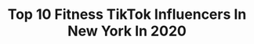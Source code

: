 ---
title: Top 10 Fitness TikTok Influencers In New York In 2020
description: >-
  Find top fitness TikTok influencers in New York in 2020. Most popular hashtags: #fitness #newyork #fyp #viral.
platform: TikTok
hits: 94
text_top: Discover the best TikTok profiles on inBeat.
text_bottom: Our search engine holds 94 TikTok influencers like this in New York, United States for you to contact.
profiles:
  - username: "sunainabhagisb"
    fullname: >-
      Sunaina Bhagi
    bio: >-
      Actor Model Fitness freak New York📍Mumbai📍Delhi📍 Instagram- sunainabhagi
    location: "United States"
    followers: 63300
    engagement: 535
    commentsToLikes: 0.046706
    id: ckbwjfosa3jji0j23kdgxx6ip
    verified: false
    hashtags: "#inthewild, #usa, #creator, #newyork"
  - username: "sebastiansolano38"
    fullname: >-
      Sebastian Solano
    bio: >-
      Follow My IG Above ! ^ NJ | 🇨🇴
    location: "United States"
    followers: 14000
    engagement: 494
    commentsToLikes: 0.031067
    id: ck9gldroknupc0j78y4okh95t
    verified: false
    hashtags: "#ownthecurve, #quarantine, #drone, #latinos"
  - username: "officialevanashmore"
    fullname: >-
      Evan Ashmore
    bio: >-
      👻: Ev4n “Never be too cool to be silly” - Granny
    location: "United States"
    followers: 306800
    engagement: 1288
    commentsToLikes: 0.027825
    id: ck9gklsohjvn00j78bi6qyxtf
    verified: false
    hashtags: "#music, #duet, #imjealous, #fitness"
  - username: "thejeremystrong"
    fullname: >-
      Jeremy Strong
    bio: >-
      Go search for all my music under “Jeremy Kenyel”
    location: "United States"
    followers: 1000000
    engagement: 1232
    commentsToLikes: 0.016965
    id: ck8knvveheylg0j78a044tml2
    verified: true
    hashtags: "#fyp, #trend, #affirmations, #viral"
  - username: "brianjohnsadventure"
    fullname: >-
      brianjohnsadventure
    bio: >-
      93 k Insta. Brianjohnsadventure, hype me up
    location: "United States"
    followers: 4889
    engagement: 2055
    commentsToLikes: 0.297501
    id: ckbfiiy0beanz0j23sefdjyq9
    verified: false
    hashtags: "#sketch, #adventure, #nationalparks, #fyp"
  - username: "veronicaridge"
    fullname: >-
      Veronica Ridge
    bio: >-
      Hairstylist & Patrick Ridge’s Wife 👇🏻O.F Link 👇🏻
    location: "United States"
    followers: 197800
    engagement: 821
    commentsToLikes: 0.022081
    id: ck9c0fmrqo9140j783xo1j93c
    verified: false
    hashtags: "#grandma, #content, #fitnesstravel, #healthytravel"
  - username: "thetexasguy"
    fullname: >-
      Reagan Green
    bio: >-
      No bullcrap Christian ✝️ Podcast - Spotify and Apple Podcast 🎙 Link in website
    location: "United States"
    followers: 73500
    engagement: 1923
    commentsToLikes: 0.066956
    id: ckavjn74osdue0j239m3txeyw
    verified: false
    hashtags: "#podcast, #fyp, #jesus, #christian"
  - username: "maliamakaila"
    fullname: >-
      Malia Makaila 👼🏼
    bio: >-
      NYC Fitness Coach Workout with me IG @malia.makaila
    location: "United States"
    followers: 193600
    engagement: 1001
    commentsToLikes: 0.032161
    id: ck9rjt5bkppgu0j78hm0nuym0
    verified: false
    hashtags: "#foryou, #challenge, #photo, #fyp"
  - username: "ron_the_barber66"
    fullname: >-
      Ron_the_barber66
    bio: >-
      Instagram- Ron_the_barber66
    location: "United States"
    followers: 5010
    engagement: 400
    commentsToLikes: 0.047494
    id: ckb99ib20tql20j23tdgcx8xl
    verified: false
    hashtags: "#barbershop, #covid19, #barber, #blacklivesmatter"
  - username: "jakekulakowski"
    fullname: >-
      jake
    bio: >-
      new york ig: @jakekulakowski get your vibz merch now
    location: "United States"
    followers: 1300000
    engagement: 2151
    commentsToLikes: 0.056148
    id: ck8f6fq8v2la40j78cpir1pds
    verified: false
    hashtags: "#showupshowoff, #fyp, #basketball, #viral"
---
